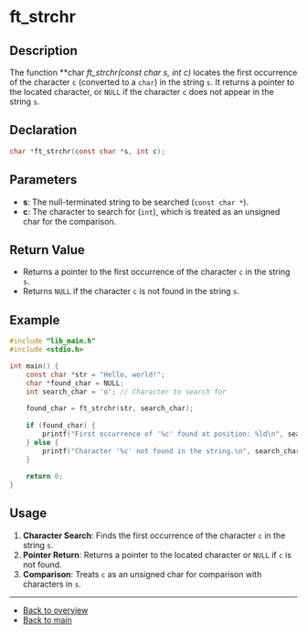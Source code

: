 # ft_strchr

## Description

The function **char *ft_strchr(const char *s, int c)** locates the first occurrence of the character `c` (converted to a `char`) in the string `s`. It returns a pointer to the located character, or `NULL` if the character `c` does not appear in the string `s`.

## Declaration

```c
char *ft_strchr(const char *s, int c);
```

## Parameters

- **s**: The null-terminated string to be searched (`const char *`).
- **c**: The character to search for (`int`), which is treated as an unsigned char for the comparison.

## Return Value

- Returns a pointer to the first occurrence of the character `c` in the string `s`.
- Returns `NULL` if the character `c` is not found in the string `s`.

## Example

```c
#include "lib_main.h"
#include <stdio.h>

int main() {
    const char *str = "Hello, world!";
    char *found_char = NULL;
    int search_char = 'o'; // Character to search for
    
    found_char = ft_strchr(str, search_char);
    
    if (found_char) {
        printf("First occurrence of '%c' found at position: %ld\n", search_char, found_char - str);
    } else {
        printf("Character '%c' not found in the string.\n", search_char);
    }
    
    return 0;
}
```

## Usage

1. **Character Search**: Finds the first occurrence of the character `c` in the string `s`.
2. **Pointer Return**: Returns a pointer to the located character or `NULL` if `c` is not found.
3. **Comparison**: Treats `c` as an unsigned char for comparison with characters in `s`.

---

- [Back to overview](../Overview_about_function.md)
- [Back to main](/)
